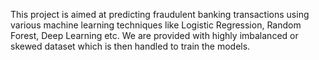This project is aimed at predicting fraudulent banking transactions using various machine learning techniques like Logistic Regression, Random Forest, Deep Learning etc. We are provided with highly imbalanced or skewed dataset which is then handled to train the models.
